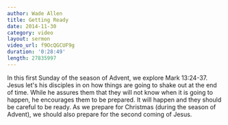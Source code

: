```yaml
---
author: Wade Allen
title: Getting Ready
date: 2014-11-30
category: video
layout: sermon
video_url: f9OcQGCUF9g
duration: '0:28:49'
length: 27835997
---
```


In this first Sunday of the season of Advent, we explore Mark 13:24-37. Jesus let's his disciples in on how things are going to shake out at the end of time. While he assures them that they will not know when it is going to happen, he encourages them to be prepared. It will happen and they should be careful to be ready. As we prepare for Christmas (during the season of Advent), we should also prepare for the second coming of Jesus.
